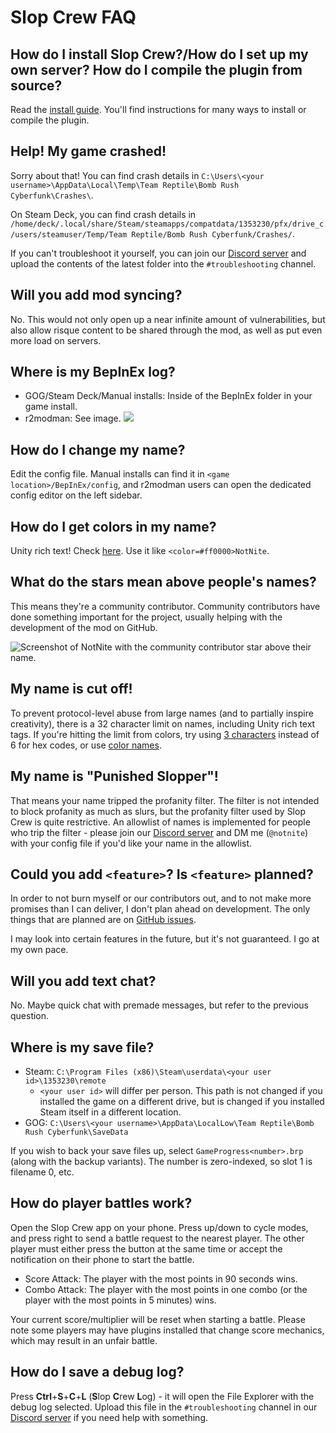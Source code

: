 # Slop Crew FAQ

## How do I install Slop Crew?/How do I set up my own server? How do I compile the plugin from source?

Read the [install guide](https://github.com/SlopCrew/SlopCrew/blob/main/INSTALL.md). You'll find instructions for many ways to install or compile the plugin.

## Help! My game crashed!

Sorry about that! You can find crash details in `C:\Users\<your username>\AppData\Local\Temp\Team Reptile\Bomb Rush Cyberfunk\Crashes\`.

On Steam Deck, you can find crash details in `/home/deck/.local/share/Steam/steamapps/compatdata/1353230/pfx/drive_c/users/steamuser/Temp/Team Reptile/Bomb Rush Cyberfunk/Crashes/`.

If you can't troubleshoot it yourself, you can join our [Discord server](https://discord.gg/a2nVaZGGNz) and upload the contents of the latest folder into the `#troubleshooting` channel.

## Will you add mod syncing?

No. This would not only open up a near infinite amount of vulnerabilities, but also allow risque content to be shared through the mod, as well as put even more load on servers.

## Where is my BepInEx log?

- GOG/Steam Deck/Manual installs: Inside of the BepInEx folder in your game install.
- r2modman: See image.
![](https://xboxlive.party/i/gg8o8hxg.png)

## How do I change my name?

Edit the config file. Manual installs can find it in `<game location>/BepInEx/config`, and r2modman users can open the dedicated config editor on the left sidebar. 


## How do I get colors in my name?

Unity rich text! Check [here](https://docs.unity3d.com/Packages/com.unity.ugui@1.0/manual/StyledText.html). Use it like `<color=#ff0000>NotNite`.

## What do the stars mean above people's names?

This means they're a community contributor. Community contributors have done something important for the project, usually helping with the development of the mod on GitHub.

![Screenshot of NotNite with the community contributor star above their name.](https://xboxlive.party/i/ojoen9un.png)

## My name is cut off!

To prevent protocol-level abuse from large names (and to partially inspire creativity), there is a 32 character limit on names, including Unity rich text tags. If you're hitting the limit from colors, try using [3 characters](<https://borderleft.com/toolbox/hex/>) instead of 6 for hex codes, or use [color names](<https://docs.unity3d.com/Packages/com.unity.ugui@1.0/manual/StyledText.html#supported-colors>).

## My name is "Punished Slopper"!

That means your name tripped the profanity filter. The filter is not intended to block profanity as much as slurs, but the profanity filter used by Slop Crew is quite restrictive. An allowlist of names is implemented for people who trip the filter - please join our [Discord server](https://discord.gg/a2nVaZGGNz) and DM me (`@notnite`) with your config file if you'd like your name in the allowlist.

## Could you add `<feature>`? Is `<feature>` planned?

In order to not burn myself or our contributors out, and to not make more promises than I can deliver, I don't plan ahead on development. The only things that are planned are on [GitHub issues](https://github.com/SlopCrew/SlopCrew/issues).

I may look into certain features in the future, but it's not guaranteed. I go at my own pace. 

## Will you add text chat?

No. Maybe quick chat with premade messages, but refer to the previous question.

## Where is my save file?

- Steam: `C:\Program Files (x86)\Steam\userdata\<your user id>\1353230\remote`
  - `<your user id>` will differ per person. This path is not changed if you installed the game on a different drive, but is changed if you installed Steam itself in a different location.
- GOG: `C:\Users\<your username>\AppData\LocalLow\Team Reptile\Bomb Rush Cyberfunk\SaveData`

If you wish to back your save files up, select `GameProgress<number>.brp` (along with the backup variants). The number is zero-indexed, so slot 1 is filename 0, etc.

## How do player battles work?

Open the Slop Crew app on your phone. Press up/down to cycle modes, and press right to send a battle request to the nearest player. The other player must either press the button at the same time or accept the notification on their phone to start the battle.

- Score Attack: The player with the most points in 90 seconds wins.
- Combo Attack: The player with the most points in one combo (or the player with the most points in 5 minutes) wins.

Your current score/multiplier will be reset when starting a battle. Please note some players may have plugins installed that change score mechanics, which may result in an unfair battle.

## How do I save a debug log?
Press **Ctrl**+**S**+**C**+**L** (**S**lop **C**rew **L**og) - it will open the File Explorer with the debug log selected. Upload this file in the `#⁠troubleshooting` channel in our [Discord server](https://discord.gg/a2nVaZGGNz) if you need help with something.
